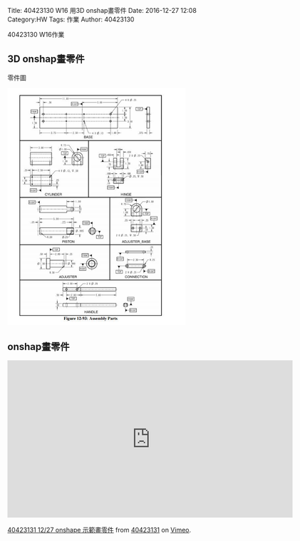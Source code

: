 Title: 40423130 W16 用3D onshap畫零件
Date: 2016-12-27 12:08
Category:HW
Tags: 作業
Author: 40423130

40423130 W16作業
<!-- PELICAN_END_SUMMARY -->


## 3D onshap畫零件


<p>零件圖</p>
<img src="./../31/999.JPG" width="400">

## onshap畫零件
<iframe src="https://player.vimeo.com/video/198177329" width="640" height="353" frameborder="0" webkitallowfullscreen mozallowfullscreen allowfullscreen></iframe>
<p><a href="https://vimeo.com/198177329">40423131 12/27 onshape 示範畫零件</a> from <a href="https://vimeo.com/user44207151">40423131</a> on <a href="https://vimeo.com">Vimeo</a>.</p>